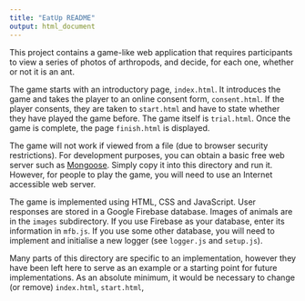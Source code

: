 ```yaml
---
title: "EatUp README"
output: html_document
---
```



This project contains a game-like web application that requires
participants to view a series of photos of arthropods, and decide, for
each one, whether or not it is an ant.

The game starts with an introductory page, `index.html`. It introduces
the game and takes the player to an online consent form,
`consent.html`. If the player consents, they are taken to `start.html`
and have to state whether they have played the game before.  The game
itself is `trial.html`. Once the game is complete, the
page `finish.html` is displayed.

The game will not work if viewed from a file (due to browser security
restrictions). For development purposes, you can obtain a basic free
web server such as [Mongoose](https://cesanta.com/). Simply copy it
into this directory and run it. However, for people to play the game,
you will need to use an Internet accessible web server.

The game is implemented using HTML, CSS and JavaScript. User responses
are stored in a Google Firebase database. Images of animals are in the
`images` subdirectory. If you use Firebase as your database, enter its
information in `mfb.js`. If you use some other database, you will need
to implement and initialise a new logger (see `logger.js` and
`setup.js`).

Many parts of this directory are specific to an implementation,
however they have been left here to serve as an example or a starting
point for future implementations. As an absolute minimum, it would be
necessary to change (or remove) `index.html`, `start.html`, 